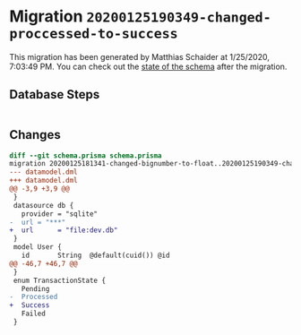 # Migration `20200125190349-changed-proccessed-to-success`

This migration has been generated by Matthias Schaider at 1/25/2020, 7:03:49 PM.
You can check out the [state of the schema](./schema.prisma) after the migration.

## Database Steps

```sql

```

## Changes

```diff
diff --git schema.prisma schema.prisma
migration 20200125181341-changed-bignumber-to-float..20200125190349-changed-proccessed-to-success
--- datamodel.dml
+++ datamodel.dml
@@ -3,9 +3,9 @@
 }
 datasource db {
   provider = "sqlite"
-  url = "***"
+  url      = "file:dev.db"
 }
 model User {
   id       String  @default(cuid()) @id
@@ -46,7 +46,7 @@
 }
 enum TransactionState {
   Pending
-  Processed
+  Success
   Failed
 }
```


